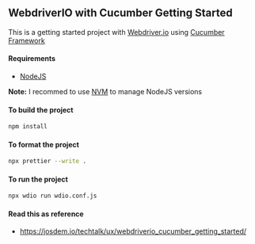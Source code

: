 ## WebdriverIO with Cucumber Getting Started

This is a getting started project with [Webdriver.io](https://webdriver.io/) using [Cucumber Framework](https://cucumber.io/)

#### Requirements

- [NodeJS](https://nodejs.org/en/)

**Note:** I recommed to use [NVM](https://github.com/nvm-sh/nvm) to manage NodeJS versions

#### To build the project

```bash
npm install
```

#### To format the project

```bash
npx prettier --write .
```

#### To run the project

```bash
npx wdio run wdio.conf.js
```

#### Read this as reference

- https://josdem.io/techtalk/ux/webdriverio_cucumber_getting_started/
